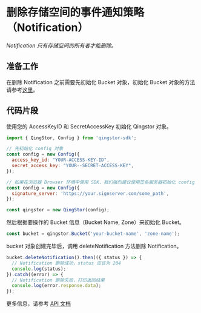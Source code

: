 # 删除存储空间的事件通知策略（Notification）

*Notification 只有存储空间的所有者才能删除。*

## 准备工作

在删除 Notification 之前需要先初始化 Bucket 对象，初始化 Bucket 对象的方法请参考[这里](./initialize_config_and_qingstor_zh-CN.md)。

## 代码片段

使用您的 AccessKeyID 和 SecretAccessKey 初始化 Qingstor 对象。

```javascript
import { QingStor, Config } from 'qingstor-sdk';

// 先初始化 config 对象
const config = new Config({
  access_key_id: "YOUR-ACCESS-KEY-ID",
  secret_access_key: "YOUR--SECRET-ACCESS-KEY",
});

// 如果在浏览器 Browser 环境中使用 SDK，我们强烈建议使用签名服务器初始化 config 对象，避免将 AccessKeyID 和 SecretAccessKey 暴露在客户端。目前 node 环境不支持使用签名服务器。
const config = new Config({
  signature_server: 'https://your.signserver.com/some_path',
});

const qingstor = new QingStor(config);
```

然后根据要操作的 Bucket 信息（Bucket Name, Zone）来初始化 Bucket。

```javascript
const bucket = qingstor.Bucket('your-bucket-name', 'zone-name');
```

bucket 对象创建完毕后，调用 deleteNotification 方法删除 Notification。

```javascript
bucket.deleteNotification().then(({ status }) => {
  // Notification 删除成功，status 应该为 204
  console.log(status);
}).catch((error) => {
  // Notification 删除失败，打印返回结果
  console.log(error.response.data);
});
```

更多信息，请参考 [API 文档](https://docsv3.qingcloud.com/storage/object-storage/api/bucket/notification/delete_notification/)
